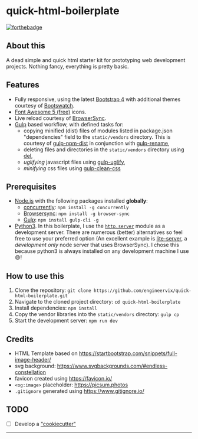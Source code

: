 # quick-html-boilerplate

[![forthebadge](https://forthebadge.com/images/badges/uses-html.svg)](https://forthebadge.com)

## About this

A dead simple and quick html starter kit for prototyping web development projects. Nothing fancy, everything is pretty basic.

## Features

- Fully responsive, using the latest [Bootstrap 4](https://getbootstrap.com/) with additional themes courtesy of [Bootswatch](https://bootswatch.com/).
- [Font Awesome 5 (free)](https://fontawesome.com/icons?m=free) icons.
- Live reload courtesy of [BrowserSync](https://browsersync.io/).
- [Gulp](https://gulpjs.com/) based workflow, with defined tasks for:
  - copying minified (dist) files of modules listed in package.json "dependencies" field to the `static/vendors` directory. This is courtesy of [gulp-npm-dist](https://github.com/dshemendiuk/gulp-npm-dist) in conjunction with [gulp-rename](https://github.com/hparra/gulp-rename),
  - deleting files and directories in the `static/vendors` directory using [del](https://github.com/sindresorhus/del),
  - _uglifying_ javascript files using [gulp-uglify](https://github.com/terinjokes/gulp-uglify),
  - _minifying_ css files using [gulp-clean-css](https://github.com/scniro/gulp-clean-css)

## Prerequisites

- [Node.js](https://nodejs.org/) with the following packages installed **globally**:
  - [concurrently](https://github.com/kimmobrunfeldt/concurrently): `npm install -g concurrently`
  - [Browsersync](https://browsersync.io/): `npm install -g browser-sync`
  - [Gulp](https://gulpjs.com/): `npm install gulp-cli -g`
- [Python3](https://www.python.org/). In this boilerplate, I use the [`http.server`](https://docs.python.org/3.6/library/http.server.html) module as a development server. There are numerous (better) alternatives so feel free to use your preferred option (An excellent example is [lite-server](https://github.com/johnpapa/lite-server), a _development only_ node server that uses BrowserSync). I chose this because python3 is always installed on any development machine I use :smile:!

## How to use this

1. Clone the repository: `git clone https://github.com/engineervix/quick-html-boilerplate.git`
2. Navigate to the cloned project directory: `cd quick-html-boilerplate`
3. Install dependencies: `npm install`
4. Copy the vendor libraries into the `static/vendors` directory: `gulp cp`
5. Start the development server: `npm run dev`

## Credits

- HTML Template based on <https://startbootstrap.com/snippets/full-image-header/>
- svg background: <https://www.svgbackgrounds.com/#endless-constellation>
- favicon created using <https://favicon.io/>
- `<og:image>` placeholder: <https://picsum.photos>
- `.gitignore` generated using <https://www.gitignore.io/>

## TODO

- [ ] Develop a ["cookiecutter"](https://github.com/cookiecutter/cookiecutter)

---
